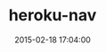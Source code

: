 ---
layout: post
title:  "heroku-nav"
repo:   "heroku/heroku-nav"
date:   2015-02-18 17:04:00
gemurl: http://github.com/heroku/heroku-nav
---